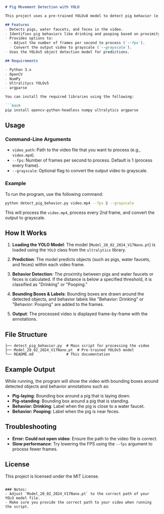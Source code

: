 ```markdown
# Pig Movement Detection with YOLO

This project uses a pre-trained YOLOv8 model to detect pig behavior (e.g., drinking, pooping) in videos by analyzing the proximity between pigs and other objects such as water faucets or feces. The program processes video frames to identify objects, draw bounding boxes, and label the detected behaviors.

## Features
- Detects pigs, water faucets, and feces in the video.
- Identifies pig behaviors like drinking and pooping based on proximity to specific objects.
- Provides options to:
  - Adjust the number of frames per second to process (`--fps`).
  - Convert the output video to grayscale (`--grayscale`).
- Uses the YOLOv5 object detection model for predictions.

## Requirements

- Python 3.x
- OpenCV
- NumPy
- Ultralitycs YOLOv5
- argparse

You can install the required libraries using the following:

```bash
pip install opencv-python-headless numpy ultralytics argparse
```

## Usage

### Command-Line Arguments

- `video_path`: Path to the video file that you want to process (e.g., `video.mp4`).
- `--fps`: Number of frames per second to process. Default is 1 (process every frame).
- `--grayscale`: Optional flag to convert the output video to grayscale.

### Example

To run the program, use the following command:

```bash
python detect_pig_behavior.py video.mp4 --fps 2 --grayscale
```

This will process the `video.mp4`, process every 2nd frame, and convert the output to grayscale.

## How It Works

1. **Loading the YOLO Model**: The model (`Model_20_02_2024_V17Nano.pt`) is loaded using the `YOLO` class from the `ultralytics` library.
   
2. **Prediction**: The model predicts objects (such as pigs, water faucets, and feces) within each video frame.
   
3. **Behavior Detection**: The proximity between pigs and water faucets or feces is calculated. If the distance is below a specified threshold, it is classified as "Drinking" or "Pooping."

4. **Bounding Boxes & Labels**: Bounding boxes are drawn around the detected objects, and behavior labels like "Behavior: Drinking" or "Behavior: Pooping" are added to the frames.

5. **Output**: The processed video is displayed frame-by-frame with the annotations.

## File Structure

```plaintext
├── detect_pig_behavior.py  # Main script for processing the video
├── Model_20_02_2024_V17Nano.pt  # Pre-trained YOLOv5 model
└── README.md               # This documentation
```

## Example Output

While running, the program will show the video with bounding boxes around detected objects and behavior annotations such as:

- **Pig-laying**: Bounding box around a pig that is laying down.
- **Pig-standing**: Bounding box around a pig that is standing.
- **Behavior: Drinking**: Label when the pig is close to a water faucet.
- **Behavior: Pooping**: Label when the pig is near feces.

## Troubleshooting

- **Error: Could not open video**: Ensure the path to the video file is correct.
- **Slow performance**: Try lowering the FPS using the `--fps` argument to process fewer frames.

## License

This project is licensed under the MIT License.

```

### Notes:
- Adjust `Model_20_02_2024_V17Nano.pt` to the correct path of your YOLO model file.
- Make sure you provide the correct path to your video when running the script.
